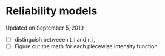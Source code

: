 Reliability models
==================

Updated on September 5, 2019

- [ ] distinguish betweeen t_i and r_i,
- [ ] Figure out the math for each piecewise intensity function.